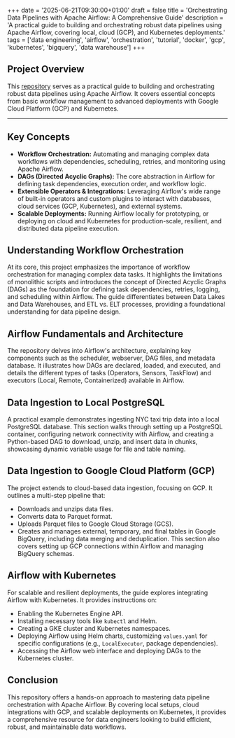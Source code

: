 +++
date = '2025-06-21T09:30:00+01:00'
draft = false
title = 'Orchestrating Data Pipelines with Apache Airflow: A Comprehensive Guide'
description = 'A practical guide to building and orchestrating robust data pipelines using Apache Airflow, covering local, cloud (GCP), and Kubernetes deployments.'
tags = ['data engineering', 'airflow', 'orchestration', 'tutorial', 'docker', 'gcp', 'kubernetes', 'bigquery', 'data warehouse']
+++

## Project Overview

This [repository](https://github.com/joaoblasques/data-pipeline-orchestration-airflow) serves as a practical guide to building and orchestrating robust data pipelines using Apache Airflow. It covers essential concepts from basic workflow management to advanced deployments with Google Cloud Platform (GCP) and Kubernetes.

---

## Key Concepts

- **Workflow Orchestration:** Automating and managing complex data workflows with dependencies, scheduling, retries, and monitoring using Apache Airflow.
- **DAGs (Directed Acyclic Graphs):** The core abstraction in Airflow for defining task dependencies, execution order, and workflow logic.
- **Extensible Operators & Integrations:** Leveraging Airflow's wide range of built-in operators and custom plugins to interact with databases, cloud services (GCP, Kubernetes), and external systems.
- **Scalable Deployments:** Running Airflow locally for prototyping, or deploying on cloud and Kubernetes for production-scale, resilient, and distributed data pipeline execution.

<!--more-->

## Understanding Workflow Orchestration

At its core, this project emphasizes the importance of workflow orchestration for managing complex data tasks. It highlights the limitations of monolithic scripts and introduces the concept of Directed Acyclic Graphs (DAGs) as the foundation for defining task dependencies, retries, logging, and scheduling within Airflow. The guide differentiates between Data Lakes and Data Warehouses, and ETL vs. ELT processes, providing a foundational understanding for data pipeline design.

## Airflow Fundamentals and Architecture

The repository delves into Airflow's architecture, explaining key components such as the scheduler, webserver, DAG files, and metadata database. It illustrates how DAGs are declared, loaded, and executed, and details the different types of tasks (Operators, Sensors, TaskFlow) and executors (Local, Remote, Containerized) available in Airflow.

## Data Ingestion to Local PostgreSQL

A practical example demonstrates ingesting NYC taxi trip data into a local PostgreSQL database. This section walks through setting up a PostgreSQL container, configuring network connectivity with Airflow, and creating a Python-based DAG to download, unzip, and insert data in chunks, showcasing dynamic variable usage for file and table naming.

## Data Ingestion to Google Cloud Platform (GCP)

The project extends to cloud-based data ingestion, focusing on GCP. It outlines a multi-step pipeline that:
- Downloads and unzips data files.
- Converts data to Parquet format.
- Uploads Parquet files to Google Cloud Storage (GCS).
- Creates and manages external, temporary, and final tables in Google BigQuery, including data merging and deduplication.
This section also covers setting up GCP connections within Airflow and managing BigQuery schemas.

## Airflow with Kubernetes

For scalable and resilient deployments, the guide explores integrating Airflow with Kubernetes. It provides instructions on:
- Enabling the Kubernetes Engine API.
- Installing necessary tools like `kubectl` and Helm.
- Creating a GKE cluster and Kubernetes namespaces.
- Deploying Airflow using Helm charts, customizing `values.yaml` for specific configurations (e.g., `LocalExecutor`, package dependencies).
- Accessing the Airflow web interface and deploying DAGs to the Kubernetes cluster.

## Conclusion

This repository offers a hands-on approach to mastering data pipeline orchestration with Apache Airflow. By covering local setups, cloud integrations with GCP, and scalable deployments on Kubernetes, it provides a comprehensive resource for data engineers looking to build efficient, robust, and maintainable data workflows.
